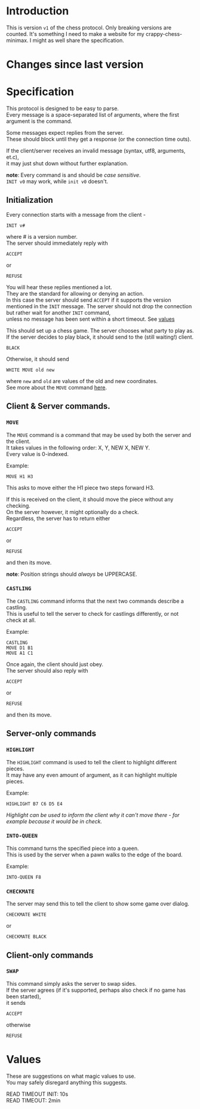 # Introduction

This is version `v1` of the chess protocol.
Only breaking versions are counted.
It's something I need to make a website for my crappy-chess-minimax.
I might as well share the specification.

# Changes since last version

# Specification

This protocol is designed to be easy to parse.  
Every message is a space-separated list of arguments,
where the first argument is the command.

Some messages expect replies from the server.  
These should block until they get a response (or the connection time outs).

If the client/server receives an invalid message (syntax, utf8, arguments, et.c),  
it may just shut down without further explanation.

**note**: Every command is and should be *case sensitive*.  
`INIT v0` may work, while `init v0` doesn't.

## Initialization

Every connection starts with a message from the client -
```
INIT v#
```
where # is a version number.  
The server should immediately reply with
```
ACCEPT
```
or
```
REFUSE
```
You will hear these replies mentioned a lot.  
They are the standard for allowing or denying an action.  
In this case the server should send `ACCEPT` if it supports the version
mentioned in the `INIT` message.
The server should not drop the connection but rather wait for another `INIT` command,  
unless no message has been sent within a short timeout. See [values](#values)

This should set up a chess game. The server chooses what party to play as.  
If the server decides to play black, it should send to the (still waiting!) client.  
```
BLACK
```
Otherwise, it should send
```
WHITE MOVE old new
```
where `new` and `old` are values of the old and new coordinates.  
See more about the `MOVE` command [here](#move).

## Client & Server commands.

### `MOVE`

The `MOVE` command is a command that may be used by both the server and the client.  
It takes values in the following order: X, Y, NEW X, NEW Y.  
Every value is 0-indexed.

Example:
```
MOVE H1 H3
```
This asks to move either the H1 piece two steps forward H3.

If this is received on the client, it should move the piece without any checking.  
On the server however, it might optionally do a check.  
Regardless, the server has to return either
```
ACCEPT
```
or
```
REFUSE
```
and then its move.

**note**: Position strings should *always* be UPPERCASE.

### `CASTLING`

The `CASTLING` command informs that the next two commands describe a castling.  
This is useful to tell the server to check for castlings differently, or not check at all.

Example:
```
CASTLING
MOVE D1 B1
MOVE A1 C1
```

Once again, the client should just obey.  
The server should also reply with
```
ACCEPT
```
or
```
REFUSE
```
and then its move.

## Server-only commands

### `HIGHLIGHT`

The `HIGHLIGHT` command is used to tell the client to highlight different pieces.  
It may have any even amount of argument, as it can highlight multiple pieces.  

Example:
```
HIGHLIGHT B7 C6 D5 E4
```
*Highlight can be used to inform the client why it can't move there - for example because it would be in check.*

### `INTO-QUEEN`

This command turns the specified piece into a queen.  
This is used by the server when a pawn walks to the edge of the board.

Example:
```
INTO-QUEEN F8
```

### `CHECKMATE`

The server may send this to tell the client to show some game over dialog.  

```
CHECKMATE WHITE
```
or
```
CHECKMATE BLACK
```

## Client-only commands

### `SWAP`

This command simply asks the server to swap sides.  
If the server agrees (if it's supported, perhaps also check if no game has been started),  
it sends
```
ACCEPT
```
otherwise
```
REFUSE
```

# Values

These are suggestions on what magic values to use.  
You may safely disregard anything this suggests.

READ TIMEOUT INIT: 10s  
READ TIMEOUT:      2min
